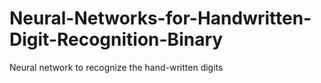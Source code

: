 # Neural-Networks-for-Handwritten-Digit-Recognition-Binary
Neural network to recognize the hand-written digits
